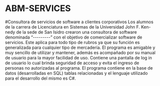 # ABM-SERVICES
#Consultora de servicios de software a clientes corporativos
Los alumnos de la carrera de Licenciatura en Sistemas de la Universidad John F. Ken-nedy de la sede de San Isidro crearon una consultora de software denominada “---------” con el objetivo de comercializar software de servicios. Este aplica para todo tipo de rubros ya que su función es generalizada para cualquier tipo de mercadería. El programa es amigable y muy sencillo de utilizar y mantener, además es acompañado por su manual de usuario para la mayor facilidad  de uso.
Contiene una pantalla de log in de usuario lo cual brinda seguridad de acceso y evita el ingreso de personas no autorizadas al programa.
El programa contiene en la base de datos (desarrolladas en SQL) tablas relacionadas y el lenguaje utilizado para el desarrollo del mismo es C#.

